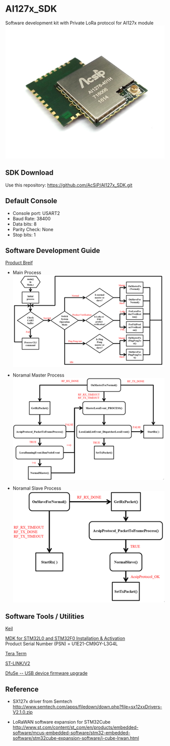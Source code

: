 # AI127x_SDK
Software development kit with Private LoRa protocol for AI127x module
![Module Picture](https://github.com/AcSiP/AI127x_SDK/blob/master/Readme/AI1276-401H.jpg)


## SDK Download ##
  Use this repository:  https://github.com/AcSiP/AI127x_SDK.git


## Default Console ##
+ Console port: USART2
+ Baud Rate: 38400 
+ Data bits: 8
+ Parity Check: None
+ Stop bits: 1


## Software Development Guide ##
[Product Breif](http://www.acsip.com.tw/index.php?action=download&perm=d&id=29)

+ Main Process
![Main Process Flow](https://github.com/AcSiP/AI127x_SDK/blob/master/Readme/Main_Process_Flow.png)

+ Noramal Master Process
![Noramal Process on MASTER](https://github.com/AcSiP/AI127x_SDK/blob/master/Readme/OnMaster_for_Normal_Process.png)

+ Noramal Slave Process 
![Noramal Process on SLAVE](https://github.com/AcSiP/AI127x_SDK/blob/master/Readme/OnSlave_for_Noraml__Process.png)


## Software Tools / Utilities ##
[Keil](https://www.keil.com/demo/eval/arm.htm)

[MDK for STM32L0 and STM32F0 Installation & Activation](http://www2.keil.com/stmicroelectronics-stm32/mdk)  
    Product Serial Number (PSN) = U1E21-CM9GY-L3G4L

[Tera Term](https://osdn.net/projects/ttssh2/)

[ST-LINK/V2](https://my.st.com/content/my_st_com/en/products/development-tools/hardware-development-tools/development-tool-hardware-for-mcus/debug-hardware-for-mcus/debug-hardware-for-stm32-mcus/st-link-v2.html)

[DfuSe -- USB device firmware upgrade](https://my.st.com/content/my_st_com/en/products/development-tools/software-development-tools/stm32-software-development-tools/stm32-programmers/stsw-stm32080.html)


## Reference ##
+ SX127x driver from Semtech  
    http://www.semtech.com/apps/filedown/down.php?file=sx12xxDrivers-V2.1.0.zip

+ LoRaWAN software expansion for STM32Cube  
    http://www.st.com/content/st_com/en/products/embedded-software/mcus-embedded-software/stm32-embedded-software/stm32cube-expansion-software/i-cube-lrwan.html

